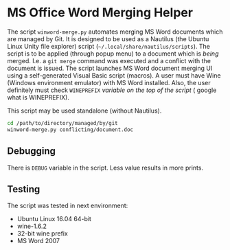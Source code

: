 # MS Office Word Merging Helper

The script `winword-merge.py` automates merging MS Word documents which
are managed by Git. It is designed to be used as a Nautilus (the Ubuntu Linux
Unity file explorer) script
(`~/.local/share/nautilus/scripts`). The script is to be applied (through
popup menu) to a document which is
_being_ merged. I.e. a `git merge` command was executed and a conflict
with the document is issued. The script launches MS Word document merging UI
using a self-generated Visual Basic script (macros). A user must have Wine
(Windows environment emulator) with MS Word installed. Also, the user
definitely must check `WINEPREFIX` _variable on the top of the script_ (
google what is WINEPREFIX).

This script may be used standalone (without Nautilus).

```bash
cd /path/to/directory/managed/by/git
winword-merge.py conflicting/document.doc
```
## Debugging

There is `DEBUG` variable in the script. Less value results in more prints.

## Testing

The script was tested in next environment:

* Ubuntu Linux 16.04 64-bit
* wine-1.6.2
* 32-bit wine prefix
* MS Word 2007

